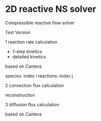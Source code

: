 # 2D reactive NS solver
Compressible reactive flow solver

Test Version

1 reaction rate calculation
- 1-step kinetics
- detailed kinetics 

based on Cantera

species: index i
reactions: index j


2 convection flux calculation

reconstruction


3 diffusion flux calculation

based on Cantera
